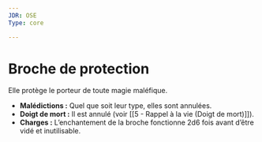 ```yaml
---
JDR: OSE
Type: core

---
```

# Broche de protection

Elle protège le porteur de toute magie maléfique.

- **Malédictions :** Quel que soit leur type, elles sont annulées.
- **Doigt de mort :** Il est annulé (voir [[5 - Rappel à la vie (Doigt de mort)]]).
- **Charges :** L’enchantement de la broche fonctionne 2d6 fois avant d’être vidé et inutilisable.
